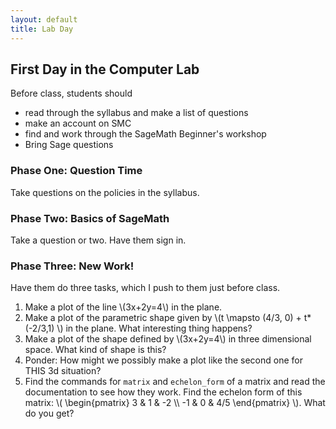 ```yaml
---
layout: default
title: Lab Day
---
```


## First Day in the Computer Lab

Before class, students should

  * read through the syllabus and make a list of questions
  * make an account on SMC
  * find and work through the SageMath Beginner's workshop
  * Bring Sage questions

### Phase One: Question Time

Take questions on the policies in the syllabus.

### Phase Two: Basics of SageMath

Take a question or two. Have them sign in.

### Phase Three: New Work!

Have them do three tasks, which I push to them just before class.

1. Make a plot of the line \\(3x+2y=4\\) in the plane.
2. Make a plot of the parametric shape given by \\(t \mapsto (4/3, 0) + t*(-2/3,1) \\)
in the plane. What interesting thing happens?
3. Make a plot of the shape defined by \\(3x+2y=4\\) in three dimensional space.
What kind of shape is this?
4. Ponder: How might we possibly make a plot like the second one for THIS 3d situation?
5. Find the commands for `matrix` and `echelon_form` of a matrix and read the
documentation to see how they work. Find the echelon form of this matrix:
\\( \begin{pmatrix} 3 \& 1 \& -2 \\\\ -1 \& 0 \& 4/5 \end{pmatrix} \\). What do you get?
